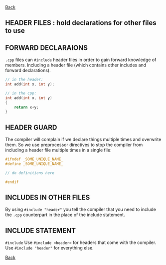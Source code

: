 [Back](README.md)

HEADER FILES : hold declarations for other files to use
-------------------------------------------------------

## FORWARD DECLARAIONS
```.cpp``` files can ```#include``` header files in order to gain forward knowledge of 
members. Including a header file (which contains other includes and forward declarations). 
```c++
// in the header:
int add(int x, int y);

// in the cpp:
int add(int x, int y)
{
    return x+y;
}
```

## HEADER GUARD
The compiler will complain if we declare things multiple times and overwrite them. So we use preprocessor
directives to stop the compiler from including a header file multiple times in a single file:

```c++
#ifndef _SOME_UNIQUE_NAME_
#define _SOME_UNIQUE_NAME_

// do definitions here

#endif
```

## INCLUDES IN OTHER FILES
By using ```#include "header"``` you tell the compiler that you need to include the ```.cpp``` counterpart in
the place of the include statement.

## INCLUDE STATEMENT
```#include```
Use ```#include <header>``` for headers that come with the compiler.
Use ```#include "header"``` for everything else.



[Back](README.md)
